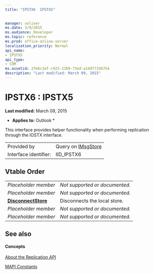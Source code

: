 ```yaml
---
title: "IPSTX6  IPSTX5"
 
 
manager: soliver
ms.date: 3/9/2015
ms.audience: Developer
ms.topic: reference
ms.prod: office-online-server
localization_priority: Normal
api_name:
- IPSTX5
api_type:
- COM
ms.assetid: 2fe6c1ef-c923-23b9-73ed-a149f7336754
description: "Last modified: March 09, 2015"
---
```


# IPSTX6 : IPSTX5

 **Last modified:** March 09, 2015 
  
 * **Applies to:** Outlook * 
  
This interface provides helper functionality when performing replication through the IOSTX interface.
  
|||
|:-----|:-----|
|Provided by  <br/> |Query on [IMsgStore](imsgstoreimapiprop.md) <br/> |
|Interface identifier:  <br/> |IID_IPSTX6  <br/> |
   
## Vtable Order

|||
|:-----|:-----|
| *Placeholder member*  <br/> | *Not supported or documented.*  <br/> |
| *Placeholder member*  <br/> | *Not supported or documented.*  <br/> |
|**[DisconnectStore](ipstx6-disconnectstore.md)** <br/> |Disconnects the local store.  <br/> |
| *Placeholder member*  <br/> | *Not supported or documented.*  <br/> |
| *Placeholder member*  <br/> | *Not supported or documented.*  <br/> |
   
## See also

#### Concepts

[About the Replication API](about-the-replication-api.md)
  
[MAPI Constants](mapi-constants.md)

